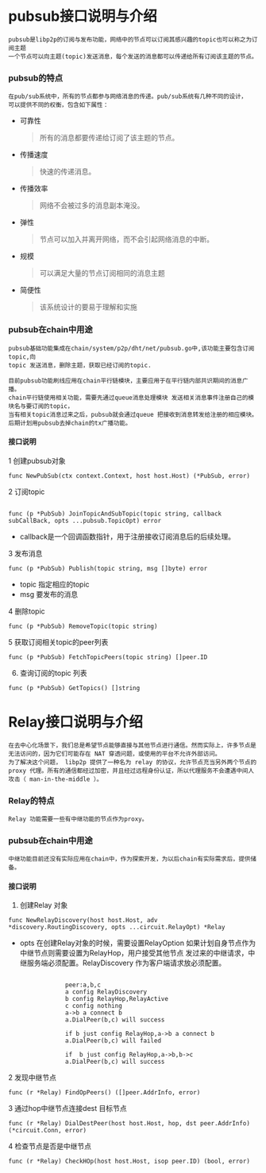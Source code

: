 # pubsub接口说明与介绍
````
pubsub是libp2p的订阅与发布功能，网络中的节点可以订阅其感兴趣的topic也可以称之为订阅主题
一个节点可以向主题(topic)发送消息，每个发送的消息都可以传递给所有订阅该主题的节点。
````
### pubsub的特点

````
在pub/sub系统中，所有的节点都参与网络消息的传递。pub/sub系统有几种不同的设计，
可以提供不同的权衡，包含如下属性：
````
* 可靠性
  > 所有的消息都要传递给订阅了该主题的节点。
* 传播速度
  > 快速的传递消息。
* 传播效率
  > 网络不会被过多的消息副本淹没。
* 弹性
  > 节点可以加入并离开网络，而不会引起网络消息的中断。
* 规模
  > 可以满足大量的节点订阅相同的消息主题
* 简便性
  > 该系统设计的要易于理解和实施
        

### pubsub在chain中用途
````
pubsub基础功能集成在chain/system/p2p/dht/net/pubsub.go中,该功能主要包含订阅topic,向
topic 发送消息，删除主题，获取已经订阅的topic.

目前pubsub功能刷线应用在chain平行链模块，主要应用于在平行链内部共识期间的消息广播。
chain平行链使用相关功能，需要先通过queue消息处理模块 发送相关消息事件注册自己的模块名与要订阅的topic，
当有相关topic消息过来之后，pubsub就会通过queue 把接收到消息转发给注册的相应模块。
后期计划用pubsub去掉chain的tx广播功能。
````
#### 接口说明

1 创建pubsub对象


```gotemplate
func NewPubSub(ctx context.Context, host host.Host) (*PubSub, error) 
```


2  订阅topic

```gotemplate

func (p *PubSub) JoinTopicAndSubTopic(topic string, callback subCallBack, opts ...pubsub.TopicOpt) error 
``` 
- callback是一个回调函数指针，用于注册接收订阅消息后的后续处理。

3 发布消息

```gotemplate
func (p *PubSub) Publish(topic string, msg []byte) error
```

- topic 指定相应的topic
- msg 要发布的消息


4 删除topic

```gotemplate
func (p *PubSub) RemoveTopic(topic string) 
```

5 获取订阅相关topic的peer列表

```gotemplate
func (p *PubSub) FetchTopicPeers(topic string) []peer.ID 
```

6. 查询订阅的topic 列表

```gotemplate
func (p *PubSub) GetTopics() []string 
```



# Relay接口说明与介绍

```
在去中心化场景下，我们总是希望节点能够直接与其他节点进行通信。然而实际上，许多节点是无法访问的，因为它们可能存在 NAT 穿透问题，或使用的平台不允许外部访问。
为了解决这个问题， libp2p 提供了一种名为 relay 的协议，允许节点充当另外两个节点的 proxy 代理。所有的通信都经过加密，并且经过远程身份认证，所以代理服务不会遭遇中间人攻击（ man-in-the-middle ）。

```

### Relay的特点

```
Relay 功能需要一些有中继功能的节点作为proxy。

```

### pubsub在chain中用途
````
中继功能目前还没有实际应用在chain中，作为探索开发，为以后chain有实际需求后，提供储备。
````


#### 接口说明 

1. 创建Relay 对象

````gotemplate
func NewRelayDiscovery(host host.Host, adv *discovery.RoutingDiscovery, opts ...circuit.RelayOpt) *Relay 
````
- opts 在创建Relay对象的时候，需要设置RelayOption 如果计划自身节点作为中继节点则需要设置为RelayHop，用户接受其他节点
发过来的中继请求，中继服务端必须配置。RelayDiscovery 作为客户端请求放必须配置。

```gotemplate

                peer:a,b,c 
                a config RelayDiscovery
                b config RelayHop,RelayActive
                c config nothing
                a->b a connect b
                a.DialPeer(b,c) will success
                
                if b just config RelayHop,a->b a connect b
                a.DialPeer(b,c) will failed
    
                if  b just config RelayHop,a->b,b->c 
                a.DialPeer(b,c) will success
```
             

2  发现中继节点

```gotemplate
func (r *Relay) FindOpPeers() ([]peer.AddrInfo, error) 
```

3 通过hop中继节点连接dest 目标节点

````gotemplate
func (r *Relay) DialDestPeer(host host.Host, hop, dst peer.AddrInfo) (*circuit.Conn, error)
````

4 检查节点是否是中继节点

````gotemplate
func (r *Relay) CheckHOp(host host.Host, isop peer.ID) (bool, error) 
````
